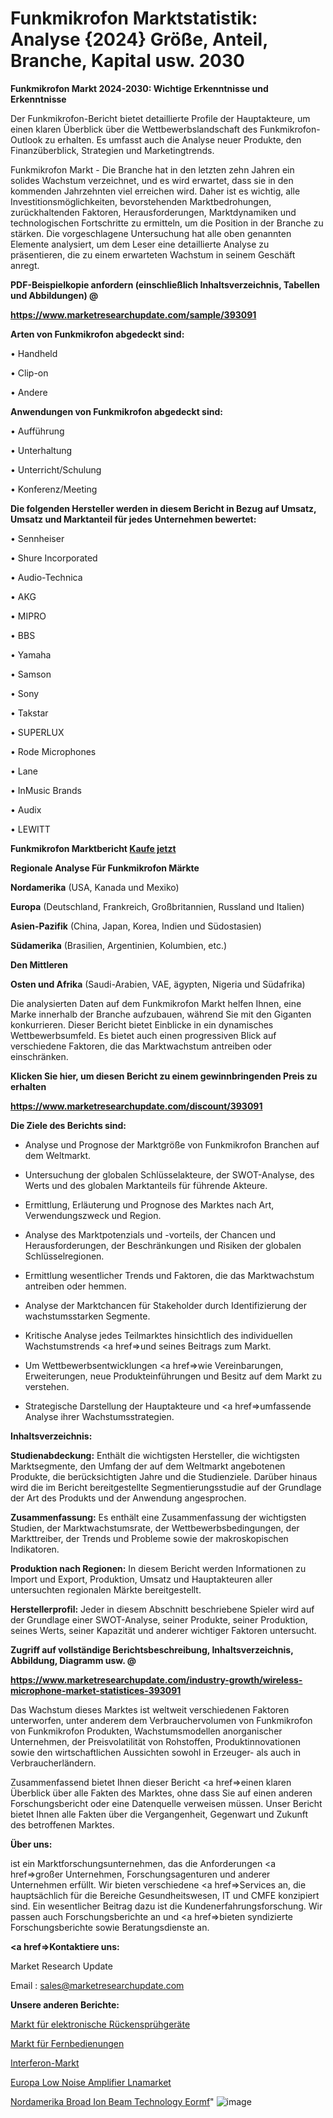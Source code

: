 # Funkmikrofon Marktstatistik: Analyse {2024} Größe, Anteil, Branche, Kapital usw. 2030

<strong>Funkmikrofon Markt 2024-2030: Wichtige Erkenntnisse und Erkenntnisse</strong>

Der Funkmikrofon-Bericht bietet detaillierte Profile der Hauptakteure, um einen klaren Überblick über die Wettbewerbslandschaft des Funkmikrofon-Outlook zu erhalten. Es umfasst auch die Analyse neuer Produkte, den Finanzüberblick, Strategien und Marketingtrends.

Funkmikrofon Markt - Die Branche hat in den letzten zehn Jahren ein solides Wachstum verzeichnet, und es wird erwartet, dass sie in den kommenden Jahrzehnten viel erreichen wird. Daher ist es wichtig, alle Investitionsmöglichkeiten, bevorstehenden Marktbedrohungen, zurückhaltenden Faktoren, Herausforderungen, Marktdynamiken und technologischen Fortschritte zu ermitteln, um die Position in der Branche zu stärken. Die vorgeschlagene Untersuchung hat alle oben genannten Elemente analysiert, um dem Leser eine detaillierte Analyse zu präsentieren, die zu einem erwarteten Wachstum in seinem Geschäft anregt.



<strong><b>PDF-Beispielkopie anfordern (einschließlich Inhaltsverzeichnis, Tabellen und Abbildungen) @ </b></strong>

<strong><a href=https://www.marketresearchupdate.com/sample/393091>

<strong>https://www.marketresearchupdate.com/sample/393091</u></a></strong></strong>



<strong>Arten von Funkmikrofon abgedeckt sind:</strong>

• Handheld

• Clip-on

• Andere



<strong>Anwendungen von Funkmikrofon abgedeckt sind:</strong>

• Aufführung

• Unterhaltung

• Unterricht/Schulung

• Konferenz/Meeting



<strong>Die folgenden Hersteller werden in diesem Bericht in Bezug auf Umsatz, Umsatz und Marktanteil für jedes Unternehmen bewertet:</strong>

• Sennheiser

• Shure Incorporated

• Audio-Technica

• AKG

• MIPRO

• BBS

• Yamaha

• Samson

• Sony

• Takstar

• SUPERLUX

• Rode Microphones

• Lane

• InMusic Brands

• Audix

• LEWITT



<strong>Funkmikrofon Marktbericht <a href=https://www.marketresearchupdate.com/buynow/393091>Kaufe jetzt</a></strong>



<strong>Regionale Analyse Für Funkmikrofon Märkte</strong>



<strong>Nordamerika</strong> (USA, Kanada und Mexiko)



<strong>Europa</strong> (Deutschland, Frankreich, Großbritannien, Russland und Italien)



<strong>Asien-Pazifik</strong> (China, Japan, Korea, Indien und Südostasien)



<strong>Südamerika</strong> (Brasilien, Argentinien, Kolumbien, etc.)



<strong>Den Mittleren</strong> 

<strong>Osten und Afrika</strong> (Saudi-Arabien, VAE, ägypten, Nigeria und Südafrika)

Die analysierten Daten auf dem Funkmikrofon Markt helfen Ihnen, eine Marke innerhalb der Branche aufzubauen, während Sie mit den Giganten konkurrieren. Dieser Bericht bietet Einblicke in ein dynamisches Wettbewerbsumfeld. Es bietet auch einen progressiven Blick auf verschiedene Faktoren, die das Marktwachstum antreiben oder einschränken.



<strong>Klicken Sie hier, um diesen Bericht zu einem gewinnbringenden Preis zu erhalten
</strong>

<strong><a href=https://www.marketresearchupdate.com/discount/393091>https://www.marketresearchupdate.com/discount/393091</b></u></strong></a>



<strong>Die Ziele des Berichts sind:</strong>

- Analyse und Prognose der Marktgröße von Funkmikrofon Branchen auf dem Weltmarkt.

- Untersuchung der globalen Schlüsselakteure, der SWOT-Analyse, des Werts und des globalen Marktanteils für führende Akteure.

- Ermittlung, Erläuterung und Prognose des Marktes nach Art, Verwendungszweck und Region.

- Analyse des Marktpotenzials und -vorteils, der Chancen und Herausforderungen, der Beschränkungen und Risiken der globalen Schlüsselregionen.

- Ermittlung wesentlicher Trends und Faktoren, die das Marktwachstum antreiben oder hemmen.

- Analyse der Marktchancen für Stakeholder durch Identifizierung der wachstumsstarken Segmente.

- Kritische Analyse jedes Teilmarktes hinsichtlich des individuellen Wachstumstrends <a href=>und</a> seines Beitrags zum Markt.

- Um Wettbewerbsentwicklungen <a href=>wie</a> Vereinbarungen, Erweiterungen, neue Produkteinführungen und Besitz auf dem Markt zu verstehen.

- Strategische Darstellung der Hauptakteure und <a href=>umfas</a>sende Analyse ihrer Wachstumsstrategien.



<strong>Inhaltsverzeichnis:</strong>



<strong>Studienabdeckung:</strong> Enthält die wichtigsten Hersteller, die wichtigsten Marktsegmente, den Umfang der auf dem Weltmarkt angebotenen Produkte, die berücksichtigten Jahre und die Studienziele. Darüber hinaus wird die im Bericht bereitgestellte Segmentierungsstudie auf der Grundlage der Art des Produkts und der Anwendung angesprochen.



<strong>Zusammenfassung:</strong> Es enthält eine Zusammenfassung der wichtigsten Studien, der Marktwachstumsrate, der Wettbewerbsbedingungen, der Markttreiber, der Trends und Probleme sowie der makroskopischen Indikatoren.



<strong>Produktion nach Regionen:</strong> In diesem Bericht werden Informationen zu Import und Export, Produktion, Umsatz und Hauptakteuren aller untersuchten regionalen Märkte bereitgestellt.



<strong>Herstellerprofil:</strong> Jeder in diesem Abschnitt beschriebene Spieler wird auf der Grundlage einer SWOT-Analyse, seiner Produkte, seiner Produktion, seines Werts, seiner Kapazität und anderer wichtiger Faktoren untersucht.



<strong><b>Zugriff auf vollständige Berichtsbeschreibung, Inhaltsverzeichnis, Abbildung, Diagramm usw. @ </b></strong>

<strong><a href=https://www.marketresearchupdate.com/industry-growth/wireless-microphone-market-statistices-393091>https://www.marketresearchupdate.com/industry-growth/wireless-microphone-market-statistices-393091</a></strong>

Das Wachstum dieses Marktes ist weltweit verschiedenen Faktoren unterworfen, unter anderem dem Verbrauchervolumen von Funkmikrofon von Funkmikrofon Produkten, Wachstumsmodellen anorganischer Unternehmen, der Preisvolatilität von Rohstoffen, Produktinnovationen sowie den wirtschaftlichen Aussichten sowohl in Erzeuger- als auch in Verbraucherländern.

Zusammenfassend bietet Ihnen dieser Bericht <a href=>einen</a> klaren Überblick über alle Fakten des Marktes, ohne dass Sie auf einen anderen Forschungsbericht oder eine Datenquelle verweisen müssen. Unser Bericht bietet Ihnen alle Fakten über die Vergangenheit, Gegenwart und Zukunft des betroffenen Marktes.



<strong>Über uns:</strong>

 ist ein Marktforschungsunternehmen, das die Anforderungen <a href=>großer</a> Unternehmen, Forschungsagenturen und anderer Unternehmen erfüllt. Wir bieten verschiedene <a href=>Services</a> an, die hauptsächlich für die Bereiche Gesundheitswesen, IT und CMFE konzipiert sind. Ein wesentlicher Beitrag dazu ist die Kundenerfahrungsforschung. Wir passen auch Forschungsberichte an und <a href=>bieten</a> syndizierte Forschungsberichte sowie Beratungsdienste an.



<strong><a href=>Kontaktiere uns:</a></strong>

Market Research Update

Email : sales@marketresearchupdate.com



<strong>Unsere anderen Berichte:</strong>

<a href=https://www.linkedin.com/pulse/electronic-knapsack-sprayer-market-2023-what>Markt für elektronische Rückensprühgeräte</a>

<a href=https://www.linkedin.com/pulse/remote-controls-market-2023-analysis-growth>Markt für Fernbedienungen</a>

<a href=https://www.linkedin.com/pulse/interferon-market-size-trends-consumption-future>Interferon-Markt</a>

<a href=https://www.linkedin.com/pulse/europe-low-noise-amplifier-lnamarket-see-massive>Europa Low Noise Amplifier Lnamarket</a>

<a href=https://www.linkedin.com/pulse/north-america-broad-ion-beam-technology-eormf/>Nordamerika Broad Ion Beam Technology Eormf</a>"
![image](https://github.com/meghapanth/markettrends/assets/163847665/08f03ffc-6ddc-4100-b8c2-0a480b2b788f)
